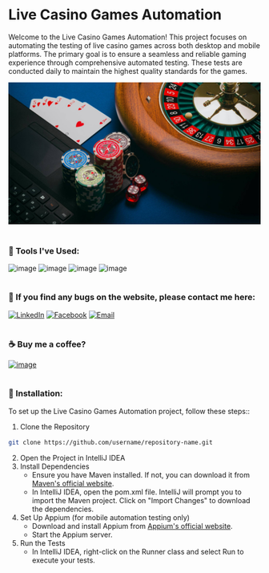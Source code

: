 # Live Casino Games Automation
Welcome to the Live Casino Games Automation! This project focuses on automating the testing of live casino games across both desktop and mobile platforms. The primary goal is to ensure a seamless and reliable gaming experience through comprehensive automated testing. These tests are conducted daily to maintain the highest quality standards for the games.

<img src="https://github.com/melchie04/live-casino-games/blob/main/assets/image.jpg?raw=true" alt="Live Casino Games Automation" width="600"/>

#
### 🧰 Tools I've Used:
![image](https://img.shields.io/badge/Selenium-43B02A?style=for-the-badge&logo=Selenium&logoColor=white)
![image](https://img.shields.io/badge/Appium-EE376D?style=for-the-badge&logo=Appium&logoColor=white)
![image](https://img.shields.io/badge/Cucumber-43B02A?style=for-the-badge&logo=cucumber&logoColor=white)
![image](https://img.shields.io/badge/apache_maven-C71A36?style=for-the-badge&logo=apachemaven&logoColor=white)

#
### 📧 If you find any bugs on the website, please contact me here:
[![LinkedIn](https://img.shields.io/badge/LinkedIn-Melchor%20Callos-blue?style=flat-square&logo=linkedin)](https://linkedin.com/in/melchorcallos)
[![Facebook](https://img.shields.io/badge/facebook-melchorcallos-blue?style=flat-square&logo=facebook)](https://fb.com/melchorcallos)
[![Email](https://img.shields.io/badge/Email-melchorcallos04%40gmail.com-blue?style=flat-square&logo=gmail)](mailto:melchorcallos04@gmail.com)

#
### ☕ Buy me a coffee?
[![image](https://img.shields.io/badge/paypal-melchorcallos04@gmail.com-blue?style=flat-square&logo=paypal)](https://www.paypal.com/paypalme/melchorcallos04)

#
### 📁 Installation:
To set up the Live Casino Games Automation project, follow these steps::
1. Clone the Repository
```bash
git clone https://github.com/username/repository-name.git
```
2. Open the Project in IntelliJ IDEA
3. Install Dependencies
   * Ensure you have Maven installed. If not, you can download it from [Maven's official website](https://maven.apache.org/install.html).
   * In IntelliJ IDEA, open the pom.xml file. IntelliJ will prompt you to import the Maven project. Click on "Import Changes" to download the dependencies.
5. Set Up Appium (for mobile automation testing only)
   * Download and install Appium from [Appium's official website](https://appium.io/docs/en/latest/).
   * Start the Appium server.
6. Run the Tests
   * In IntelliJ IDEA, right-click on the Runner class and select Run to execute your tests.

